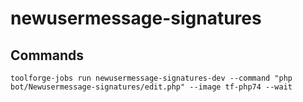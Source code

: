 # newusermessage-signatures

## Commands
```
toolforge-jobs run newusermessage-signatures-dev --command "php bot/Newusermessage-signatures/edit.php" --image tf-php74 --wait
```
